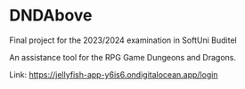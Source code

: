 # DNDAbove
Final project for the 2023/2024 examination in SoftUni Buditel

An assistance tool for the RPG Game Dungeons and Dragons.

Link: https://jellyfish-app-y6is6.ondigitalocean.app/login
